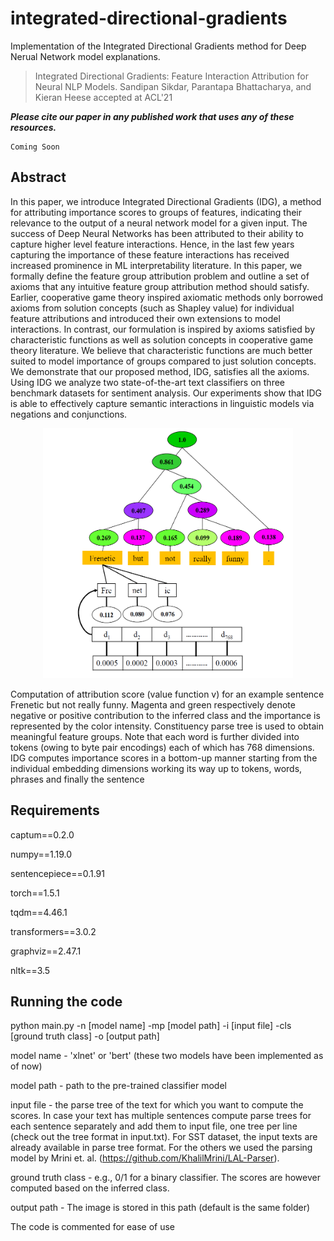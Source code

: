 # integrated-directional-gradients
Implementation of the Integrated Directional Gradients method for Deep Nerual Network model explanations.

> Integrated Directional Gradients: Feature Interaction Attribution for Neural NLP Models. Sandipan Sikdar, Parantapa Bhattacharya, and Kieran Heese accepted at ACL'21 

***Please cite our paper in any published work that uses any of these resources.***

~~~
Coming Soon
~~~

## Abstract

In this paper, we introduce Integrated Directional Gradients (IDG), a method for attributing importance scores to groups of features, indicating their relevance to the output of a neural network model for a given input. The success of Deep Neural Networks has been attributed to their ability to capture higher level feature interactions. Hence, in the last few years capturing the importance of these feature interactions has received increased prominence in ML interpretability literature. In this paper, we formally define the feature group attribution problem and outline a set of axioms that any intuitive feature group attribution method should satisfy. Earlier, cooperative game theory inspired axiomatic methods only borrowed axioms from solution concepts (such as Shapley value) for individual feature attributions and introduced their own extensions to model interactions. In contrast, our formulation is inspired by axioms satisfied by characteristic functions as well as solution concepts in cooperative game theory literature. We believe that characteristic functions are much better suited to model importance of groups compared to just solution concepts. We demonstrate that our proposed method, IDG, satisfies all the axioms. Using IDG we analyze two state-of-the-art text classifiers on three benchmark datasets for sentiment analysis. Our experiments show that IDG is able to effectively capture semantic interactions in linguistic models via negations and conjunctions.

<p align="center"><img src="./IDG.png" width="400" height="400"></p>

Computation of attribution score (value function
v) for an example sentence Frenetic but not
really funny. Magenta and green respectively denote
negative or positive contribution to the inferred
class and the importance is represented by the color intensity.
Constituency parse tree is used to obtain meaningful
feature groups. Note that each word is further divided
into tokens (owing to byte pair encodings) each
of which has 768 dimensions. IDG computes importance
scores in a bottom-up manner starting from the
individual embedding dimensions working its way
up to tokens, words, phrases and finally the sentence
## Requirements
  
captum==0.2.0

numpy==1.19.0

sentencepiece==0.1.91

torch==1.5.1

tqdm==4.46.1

transformers==3.0.2

graphviz==2.47.1

nltk==3.5

## Running the code

python main.py -n [model name] -mp [model path] -i [input file] -cls [ground truth class] -o [output path]

model name - 'xlnet' or 'bert' (these two models have been implemented as of now)

model path - path to the pre-trained classifier model

input file - the parse tree of the text for which you want to compute the scores. In case your text has multiple sentences compute parse trees for each sentence separately and add them to input file, one tree per line (check out the tree format in input.txt). For SST dataset, the input texts are already available in parse tree format. For the others we used the parsing model by Mrini et. al. (https://github.com/KhalilMrini/LAL-Parser).

ground truth class - e.g., 0/1 for a binary classifier. The scores are however computed based on the inferred class.

output path - The image is stored in this path (default is the same folder)

The code is commented for ease of use